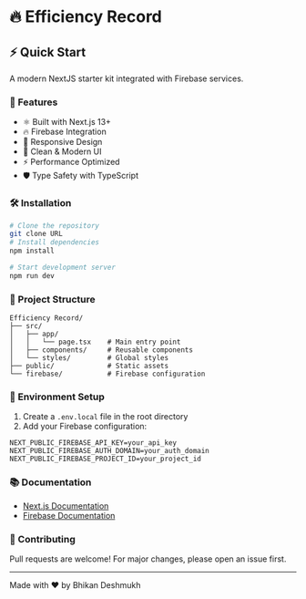 # 🔥 Efficiency Record

## ⚡ Quick Start
A modern NextJS starter kit integrated with Firebase services.

### 🚀 Features
- ⚛️ Built with Next.js 13+
- 🔥 Firebase Integration
- 📱 Responsive Design
- 🎨 Clean & Modern UI
- ⚡ Performance Optimized
- 🛡️ Type Safety with TypeScript

### 🛠️ Installation

```bash
# Clone the repository
git clone URL
# Install dependencies
npm install

# Start development server
npm run dev
```

### 📁 Project Structure
```
Efficiency Record/
├── src/
│   ├── app/
│   │   └── page.tsx    # Main entry point
│   ├── components/     # Reusable components
│   └── styles/         # Global styles
├── public/             # Static assets
└── firebase/           # Firebase configuration
```

### 🔧 Environment Setup
1. Create a `.env.local` file in the root directory
2. Add your Firebase configuration:
```
NEXT_PUBLIC_FIREBASE_API_KEY=your_api_key
NEXT_PUBLIC_FIREBASE_AUTH_DOMAIN=your_auth_domain
NEXT_PUBLIC_FIREBASE_PROJECT_ID=your_project_id
```

### 📚 Documentation
- [Next.js Documentation](https://nextjs.org/docs)
- [Firebase Documentation](https://firebase.google.com/docs)

### 🤝 Contributing
Pull requests are welcome! For major changes, please open an issue first.

---
Made with ❤️ by Bhikan Deshmukh
